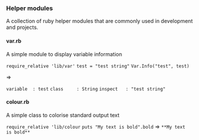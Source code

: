 ### Helper modules

A collection of ruby helper modules that are commonly used in development
and projects.

#### var.rb
A simple module to display variable information 

`require_relative 'lib/var'`
`test = "test string"`
`Var.Info("test", test)`

=>

`variable  : test`
`class     : String`
`inspect   : "test string"`

#### colour.rb
A simple class to colorise standard output text 

`require_relative 'lib/colour`
`puts "My text is bold".bold`
=>
`**My text is bold**`




